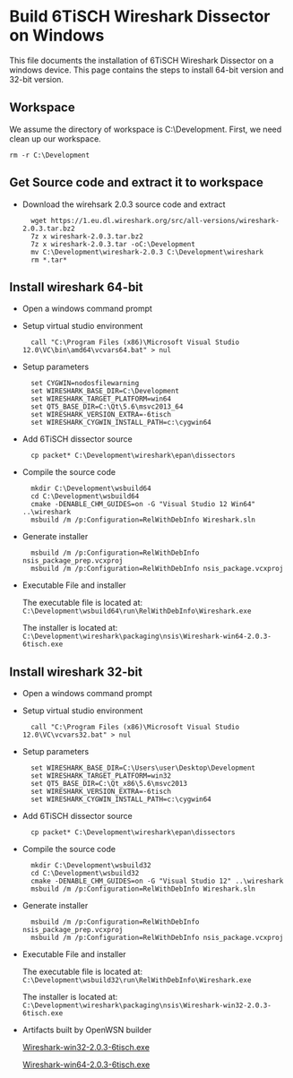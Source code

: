 Build 6TiSCH Wireshark Dissector on Windows
===========================================

This file documents the installation of 6TiSCH Wireshark Dissector on a windows device. This page contains the steps to install 64-bit version and 32-bit version.

Workspace
---------
We assume the directory of workspace is C:\Development. 
First, we need clean up our workspace.

	rm -r C:\Development

Get Source code and extract it to workspace
---------------------------
- Download the wirehsark 2.0.3 source code and extract
 		
		wget https://1.eu.dl.wireshark.org/src/all-versions/wireshark-2.0.3.tar.bz2
		7z x wireshark-2.0.3.tar.bz2
		7z x wireshark-2.0.3.tar -oC:\Development
		mv C:\Development\wireshark-2.0.3 C:\Development\wireshark
		rm *.tar*


Install wireshark 64-bit
------------------------
- Open a windows command prompt
- Setup virtual studio environment

		call "C:\Program Files (x86)\Microsoft Visual Studio 12.0\VC\bin\amd64\vcvars64.bat" > nul

- Setup parameters
	
		set CYGWIN=nodosfilewarning
		set WIRESHARK_BASE_DIR=C:\Development
		set WIRESHARK_TARGET_PLATFORM=win64
		set QT5_BASE_DIR=C:\Qt\5.6\msvc2013_64
		set WIRESHARK_VERSION_EXTRA=-6tisch
		set WIRESHARK_CYGWIN_INSTALL_PATH=c:\cygwin64

- Add 6TiSCH dissector source

		cp packet* C:\Development\wireshark\epan\dissectors

- Compile the source code

		mkdir C:\Development\wsbuild64
		cd C:\Development\wsbuild64
		cmake -DENABLE_CHM_GUIDES=on -G "Visual Studio 12 Win64" ..\wireshark
		msbuild /m /p:Configuration=RelWithDebInfo Wireshark.sln

- Generate installer

		msbuild /m /p:Configuration=RelWithDebInfo nsis_package_prep.vcxproj
		msbuild /m /p:Configuration=RelWithDebInfo nsis_package.vcxproj

- Executable File and installer

	The executable file is located at: `C:\Development\wsbuild64\run\RelWithDebInfo\Wireshark.exe`

	The installer is located at: `C:\Development\wireshark\packaging\nsis\Wireshark-win64-2.0.3-6tisch.exe`

Install wireshark 32-bit
------------------------
- Open a windows command prompt
- Setup virtual studio environment

		call "C:\Program Files (x86)\Microsoft Visual Studio 12.0\VC\vcvars32.bat" > nul

- Setup parameters
	
		set WIRESHARK_BASE_DIR=C:\Users\user\Desktop\Development
		set WIRESHARK_TARGET_PLATFORM=win32
		set QT5_BASE_DIR=C:\Qt_x86\5.6\msvc2013
		set WIRESHARK_VERSION_EXTRA=-6tisch
		set WIRESHARK_CYGWIN_INSTALL_PATH=c:\cygwin64

- Add 6TiSCH dissector source

		cp packet* C:\Development\wireshark\epan\dissectors

- Compile the source code

		mkdir C:\Development\wsbuild32
		cd C:\Development\wsbuild32
		cmake -DENABLE_CHM_GUIDES=on -G "Visual Studio 12" ..\wireshark
		msbuild /m /p:Configuration=RelWithDebInfo Wireshark.sln

- Generate installer

		msbuild /m /p:Configuration=RelWithDebInfo nsis_package_prep.vcxproj
		msbuild /m /p:Configuration=RelWithDebInfo nsis_package.vcxproj

- Executable File and installer

	The executable file is located at: `C:\Development\wsbuild32\run\RelWithDebInfo\Wireshark.exe`

	The installer is located at: `C:\Development\wireshark\packaging\nsis\Wireshark-win32-2.0.3-6tisch.exe`

- Artifacts built by OpenWSN builder

	[Wireshark-win32-2.0.3-6tisch.exe](http://builder.openwsn.org/job/6TiSCH%20Wireshark/lastSuccessfulBuild/artifact/Wireshark-win32-2.0.3-6tisch.exe)
	
	[Wireshark-win64-2.0.3-6tisch.exe](http://builder.openwsn.org/job/6TiSCH%20Wireshark/lastSuccessfulBuild/artifact/Wireshark-win64-2.0.3-6tisch.exe "Wireshark-win64-2.0.3-6tisch.exe")